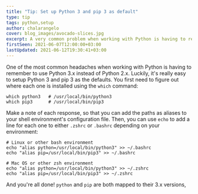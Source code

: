 ```yaml
---
title: "Tip: Set up Python 3 and pip 3 as default"
type: tip
tags: python,setup
author: chalarangelo
cover: blog_images/avocado-slices.jpg
excerpt: A very common problem when working with Python is having to remember the correct version. Luckily, there's an easy fix for that.
firstSeen: 2021-06-07T12:00:00+03:00
lastUpdated: 2021-06-12T19:30:41+03:00
---
```


One of the most common headaches when working with Python is having to remember to use Python 3.x instead of Python 2.x. Luckily, it's really easy to setup Python 3 and pip 3 as the defaults. You first need to figure out where each one is installed using the `which` command:

```shell
which python3   # /usr/local/bin/python3
which pip3      # /usr/local/bin/pip3
```

Make a note of each response, so that you can add the paths as aliases to your shell environment's configuration file. Then, you can use `echo` to add a line for each one to either `.zshrc` or `.bashrc` depending on your environment:

```shell
# Linux or other bash environment
echo "alias python=/usr/local/bin/python3" >> ~/.bashrc
echo "alias pip=/usr/local/bin/pip3" >> ~/.bashrc

# Mac OS or other zsh environment
echo "alias python=/usr/local/bin/python3" >> ~/.zshrc
echo "alias pip=/usr/local/bin/pip3" >> ~/.zshrc
```

And you're all done! `python` and `pip` are both mapped to their 3.x versions,
